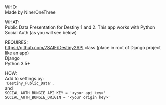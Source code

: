 WHO:  
    Made by NinerOneThree  
    
WHAT:  
    Public Data Presentation for Destiny 1 and 2.
    This app works with Python Social Auth (as you will see below)
      
REQUIRES:  
    https://github.com/7SAIF/Destiny2API class (place in root of Django project like an app)   
    Django  
    Python 3.5+  
    
HOW:  
Add to settings.py:  
`'Destiny_Public_Data',`  
and  
`SOCIAL_AUTH_BUNGIE_API_KEY = '<your api key>'  
SOCIAL_AUTH_BUNGIE_ORIGIN = '<your origin key>'`  